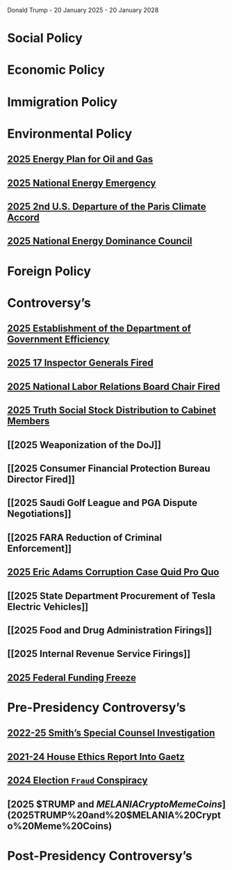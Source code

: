 Donald Trump - 20 January 2025 - 20 January 2028
# Social Policy

# Economic Policy

# Immigration Policy

# Environmental Policy
## [2025 Energy Plan for Oil and Gas](2025%20Energy%20Plan%20for%20Oil%20and%20Gas)
## [2025 National Energy Emergency](2025%20National%20Energy%20Emergency)
## [2025 2nd U.S. Departure of the Paris Climate Accord](2025%202nd%20U.S.%20Departure%20of%20the%20Paris%20Climate%20Accord)
## [2025 National Energy Dominance Council](2025%20National%20Energy%20Dominance%20Council)
# Foreign Policy

# Controversy’s

## [2025 Establishment of the Department of Government Efficiency](2025%20Establishment%20of%20the%20Department%20of%20Government%20Efficiency)
## [2025 17 Inspector Generals Fired](2025%2017%20Inspector%20Generals%20Fired)
## [2025 National Labor Relations Board Chair Fired](2025%20National%20Labor%20Relations%20Board%20Chair%20Fired)
## [2025 Truth Social Stock Distribution to Cabinet Members](2025%20Truth%20Social%20Stock%20Distribution%20to%20Cabinet%20Members)
## [[2025 Weaponization of the DoJ]]
## [[2025 Consumer Financial Protection Bureau Director Fired]]
## [[2025 Saudi Golf League and PGA Dispute Negotiations]]
## [[2025 FARA Reduction of Criminal Enforcement]]

## [2025 Eric Adams Corruption Case Quid Pro Quo](2025%20Eric%20Adams%20Corruption%20Case%20Dismissal)
## [[2025 State Department Procurement of Tesla Electric Vehicles]]
## [[2025 Food and Drug Administration Firings]]
## [[2025 Internal Revenue Service Firings]]
## [2025 Federal Funding Freeze](2025%20Federal%20Funding%20Freeze)

# Pre-Presidency Controversy’s
## [2022-25 Smith’s Special Counsel Investigation](2022-25%20Smith’s%20Special%20Counsel%20Investigation)
## [2021-24 House Ethics Report Into Gaetz](2021-24%20House%20Ethics%20Report%20Into%20Gaetz)
## [2024 Election `Fraud` Conspiracy](2024%20Election%20`Fraud`%20Conspiracy)
## [2025 $TRUMP and $MELANIA Crypto Meme Coins](2025%20$TRUMP%20and%20$MELANIA%20Crypto%20Meme%20Coins)
# Post-Presidency Controversy’s
